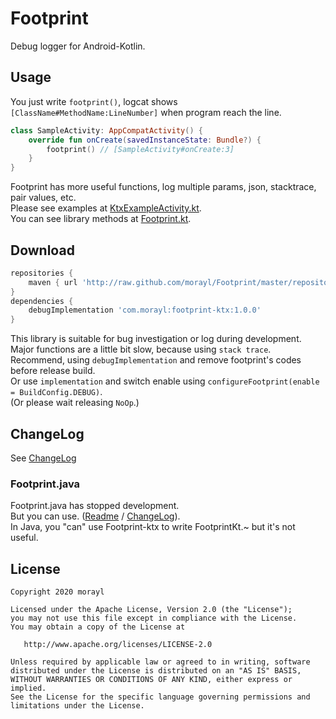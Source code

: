# Footprint
Debug logger for Android-Kotlin.

Usage
-----

 You just write `footprint()`, logcat shows `[ClassName#MethodName:LineNumber]` when program reach the line.
 ```kotlin
 class SampleActivity: AppCompatActivity() {
     override fun onCreate(savedInstanceState: Bundle?) {
         footprint() // [SampleActivity#onCreate:3]
     }
 }
 ```
 Footprint has more useful functions, log multiple params, json, stacktrace, pair values, etc.  
 Please see examples at [KtxExampleActivity.kt](/app/src/main/java/com/morayl/footprintexample/KtxExampleActivity.kt).  
 You can see library methods at [Footprint.kt](/footprint-ktx/src/main/java/com/morayl/footprintktx/Footprint.kt).

Download
--------

```groovy
repositories {
    maven { url 'http://raw.github.com/morayl/Footprint/master/repository' }
}
dependencies {
    debugImplementation 'com.morayl:footprint-ktx:1.0.0'
}
```
This library is suitable for bug investigation or log during development.  
Major functions are a little bit slow, because using `stack trace`.  
Recommend, using `debugImplementation` and remove footprint's codes before release build.  
Or use `implementation` and switch enable using `configureFootprint(enable = BuildConfig.DEBUG)`.  
(Or please wait releasing `NoOp`.)

ChangeLog
--------

 See [ChangeLog](./CHANGELOG.md)
 
### Footprint.java
Footprint.java has stopped development.  
But you can use. ([Readme](./README_for_java.md) / [ChangeLog](./CHANGELOG_for_java.md)).  
In Java, you "can" use Footprint-ktx to write FootprintKt.~ but it's not useful.

License
--------

    Copyright 2020 morayl

    Licensed under the Apache License, Version 2.0 (the "License");
    you may not use this file except in compliance with the License.
    You may obtain a copy of the License at

       http://www.apache.org/licenses/LICENSE-2.0

    Unless required by applicable law or agreed to in writing, software
    distributed under the License is distributed on an "AS IS" BASIS,
    WITHOUT WARRANTIES OR CONDITIONS OF ANY KIND, either express or implied.
    See the License for the specific language governing permissions and
    limitations under the License.
